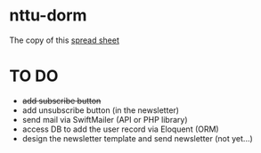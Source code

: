 # nttu-dorm
The copy of this [spread sheet](https://docs.google.com/spreadsheets/d/1oEhwj-l7YZiCnu6CCqbY-leJ7_oSFlz3_MIWr2kZPxg/pubhtml)

# TO DO
- ~~add subscribe button~~
- add unsubscribe button (in the newsletter)
- send mail via SwiftMailer (API or PHP library)
- access DB to add the user record via Eloquent (ORM)
- design the newsletter template and send newsletter (not yet...)

